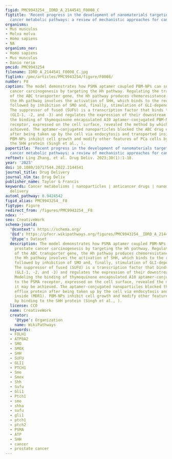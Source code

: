 ```yaml
---
figid: PMC9943254__IDRD_A_2144541_F0008_C
figtitle: 'Recent progress in the development of nanomaterials targeting multiple
  cancer metabolic pathways: a review of mechanistic approaches for cancer treatment'
organisms:
- Mus musculus
- Molva molva
- Homo sapiens
- NA
organisms_ner:
- Homo sapiens
- Mus musculus
- Danio rerio
pmcid: PMC9943254
filename: IDRD_A_2144541_F0008_C.jpg
figlink: /pmc/articles/PMC9943254/figure/F0008/
number: F8
caption: The model demonstrates how PSMA aptamer coupled PBM-NPs can suppress prostate
  cancer carcinogenesis by targeting the Hh pathway. Regulating the transcription
  of the ABC transporter gene, the Hh pathway produces chemoresistance. In addition,
  the Hh pathway involves the activation of SHH, which binds to the receptor PTCH1,
  followed by inhibition of SMO and, finally, stimulation of GLI-dependent transcription.
  The suppressor of fused (SUFU) is a transcription factor that binds to the GLIs
  (GLI-1, -2, and -3) and regulates the expression of their downstream proteins. Modeling
  the binding of thymoquinone encapsulated A10 aptamer-conjugated PBM-NPs to the PSMA
  receptor, expressed on the cell surface, revealed the method by which it may be
  achieved. The aptamer-conjugated nanoparticles blocked the ABC drug efflux protein
  after being taken up by the cell via endocytosis and transported inside (MDR1).
  PBM-NPs inhibit cell growth and modify other features of PCa cells by binding to
  the SHH protein (Singh et al., ).
papertitle: 'Recent progress in the development of nanomaterials targeting multiple
  cancer metabolic pathways: a review of mechanistic approaches for cancer treatment.'
reftext: Ling Zhang, et al. Drug Deliv. 2023;30(1):1-18.
year: '2023'
doi: 10.1080/10717544.2022.2144541
journal_title: Drug Delivery
journal_nlm_ta: Drug Deliv
publisher_name: Taylor & Francis
keywords: Cancer metabolisms | nanoparticles | anticancer drugs | nanomedicine | drug
  delivery
automl_pathway: 0.9424542
figid_alias: PMC9943254__F8
figtype: Figure
redirect_from: /figures/PMC9943254__F8
ndex: ''
seo: CreativeWork
schema-jsonld:
  '@context': https://schema.org/
  '@id': https://pfocr.wikipathways.org/figures/PMC9943254__IDRD_A_2144541_F0008_C.html
  '@type': Dataset
  description: The model demonstrates how PSMA aptamer coupled PBM-NPs can suppress
    prostate cancer carcinogenesis by targeting the Hh pathway. Regulating the transcription
    of the ABC transporter gene, the Hh pathway produces chemoresistance. In addition,
    the Hh pathway involves the activation of SHH, which binds to the receptor PTCH1,
    followed by inhibition of SMO and, finally, stimulation of GLI-dependent transcription.
    The suppressor of fused (SUFU) is a transcription factor that binds to the GLIs
    (GLI-1, -2, and -3) and regulates the expression of their downstream proteins.
    Modeling the binding of thymoquinone encapsulated A10 aptamer-conjugated PBM-NPs
    to the PSMA receptor, expressed on the cell surface, revealed the method by which
    it may be achieved. The aptamer-conjugated nanoparticles blocked the ABC drug
    efflux protein after being taken up by the cell via endocytosis and transported
    inside (MDR1). PBM-NPs inhibit cell growth and modify other features of PCa cells
    by binding to the SHH protein (Singh et al., ).
  license: CC0
  name: CreativeWork
  creator:
    '@type': Organization
    name: WikiPathways
  keywords:
  - FOLH1
  - ATP8A2
  - SMO
  - SMOX
  - SHH
  - SUFU
  - GLI1
  - PTCH1
  - Smo
  - Smox
  - Shh
  - Sufu
  - Gli1
  - Ptch1
  - smo
  - shha
  - sufu
  - gli1
  - ptch1
  - ptch2
  - PSMA
  - ATP
  - SHH
  - cancer
  - prostate cancer
---
```

